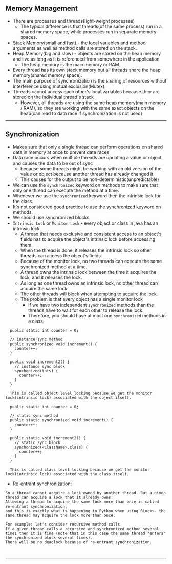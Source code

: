 ## Memory Management
- There are processes and threads(light-weight processes)
  - The typical difference is that threads(of the same process) run in a shared memory space, while processes run in separate memory spaces.
- Stack Memory(small and fast) - the local variables and method arguments as well as method calls are stored on the stack. 
- Heap Memory(big and slow) - objects are stored on the heap memory and live as long as it is referenced from somewhere in the application
  - The heap memory is the main memory or RAM.
- Every thread has its own stack memory but all threads share the heap memory(shared memory space).
- The main purpose of synchronization is the sharing of resources without interference using mutual exclusion(Mutex).
- Threads cannot access each other's local variables because they are stored on the individual thread's stack
  - However, all threads are using the same heap memory(main memory / RAM), so they are working with the same exact objects on the heap(can lead to data race if synchronization is not used)
---

## Synchronization
- Makes sure that only a single thread can perform operations on shared data in memory at once to prevent data races
- Data race occurs when multiple threads are updating a value or object and causes the data to be out of sync
  - because some threads might be working with an old version of the value or object because another thread has already changed it
  - This causes for the output to be non-deterministic(unpredictable)
- We can use the `synchronized` keyword on methods to make sure that only one thread can execute the method at a time. 
- Whenever we use the `synchronized` keyword then the intrinsic lock for the class.
- It's not considered good practice to use the synchronized keyword on methods.
- We should use synchronized blocks
- `Intrinsic Lock` or `Monitor Lock` - every object or class in java has an intrinsic lock.
  - A thread that needs exclusive and consistent access to an object's fields has to acquire the object's intrinsic lock before accessing them
  - When the thread is done, it releases the intrinsic lock so other threads can access the object's fields.
  - Because of the monitor lock, no two threads can execute the same synchronized method at a time.
  - A thread owns the intrinsic lock between the time it acquires the lock, and it releases the lock.
  - As long as one thread owns an intrinsic lock, no other thread can acquire the same lock.
  - The other threads will block when attempting to acquire the lock.
  - The problem is that every object has a single monitor lock
    - If we have two independent `synchronized` methods than the threads have to wait for each other to release the lock.
    - Therefore, you should have at most one `synchronized` methods in a class.
``` 
  public static int counter = 0;
  
  // instance sync method
  public synchronized void increment() {
    counter++;
  }
  
  public void increment2() {
    // instance sync block
    synchonized(this) {
      counter++;
    }
  }
  
  This is called object level locking because we get the monitor lock(intrinsic lock) associated with the object itself.
```

``` 
  public static int counter = 0;
  
  // static sync method
  public static synchronized void increment() {
    counter++;
  }
  
  public static void increment2() {
    // static sync block
    synchonized(<ClassName>.class) {
      counter++;
    }
  }
  
  This is called class level locking because we get the monitor lock(intrinsic lock) associated with the class itself.
```
- Re-entrant synchronization:
``` 
So a thread cannot acquire a lock owned by another thread. But a given thread can acquire a lock that it already owns. 
Allowing a thread to acquire the same lock more than once is called re-entrant synchronization, 
and this is exactly what is happening in Python when using RLocks- the same thread may acquire the lock more than once.

For example: let's consider recursive method calls. 
If a given thread calls a recursive and synchronized method several times then it is fine (note that in this case the same thread "enters" the synchronized block several times).
There will be no deadlock because of re-entrant synchronization.

 
```
---
